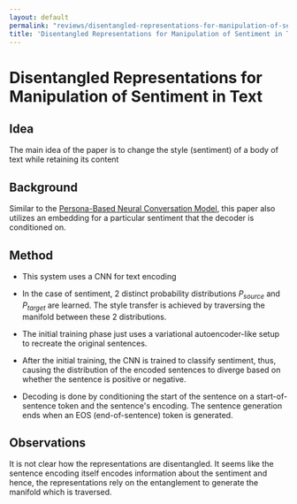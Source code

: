 ```yaml
---
layout: default
permalink: "reviews/disentangled-representations-for-manipulation-of-sentiment-in-text.html"
title: 'Disentangled Representations for Manipulation of Sentiment in Text'
---
```


# Disentangled Representations for Manipulation of Sentiment in Text

## Idea

The main idea of the paper is to change the style (sentiment) of a body
of text while retaining its content

## Background

Similar to the [Persona-Based Neural Conversation Model](https://arxiv.org/abs/1603.06155),
this paper also utilizes an embedding for a particular sentiment that
the decoder is conditioned on.

## Method

-   This system uses a CNN for text encoding

-   In the case of sentiment, 2 distinct probability distributions
    $P_{source}$ and $P_{target}$ are learned. The style transfer is
    achieved by traversing the manifold between these 2 distributions.

-   The initial training phase just uses a variational autoencoder-like
    setup to recreate the original sentences.

-   After the initial training, the CNN is trained to classify
    sentiment, thus, causing the distribution of the encoded sentences
    to diverge based on whether the sentence is positive or negative.

-   Decoding is done by conditioning the start of the sentence on a
    start-of-sentence token and the sentence's encoding. The sentence
    generation ends when an EOS (end-of-sentence) token is generated.

## Observations

It is not clear how the representations are disentangled. It seems like
the sentence encoding itself encodes information about the sentiment and
hence, the representations rely on the entanglement to generate the
manifold which is traversed.
